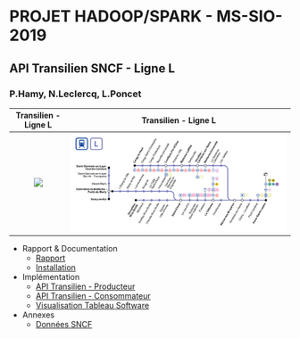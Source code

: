 # PROJET HADOOP/SPARK - MS-SIO-2019
## API Transilien SNCF - Ligne L
### P.Hamy, N.Leclercq, L.Poncet

Transilien - Ligne L                    | Transilien - Ligne L       
:--------------------------------------:|:-------------------------------:
![](./api-transilien/trains-tracker.gif)| ![](./api-transilien/line-l.png) 

* Rapport & Documentation
  * [Rapport](./docs/rapport/RapportHAP.md)
  * [Installation](./install/README.md)
* Implémentation 
  * [API Transilien - Producteur](./api-transilien/api-transilien-producer.ipynb)
  * [API Transilien - Consommateur](./api-transilien/api-transilien-consumer.ipynb)
  * [Visualisation Tableau Software](./docs/rapport/RapportPOL.md)
* Annexes
  * [Données SNCF](./api-transilien/api-transilien-sncf-data.ipynb)

